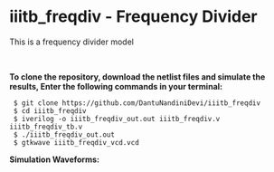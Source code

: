 # iiitb_freqdiv - Frequency Divider
This is a frequency divider model

</br>

**To clone the repository, download the netlist files and simulate the results, Enter the following commands in your terminal:** 

```
 $ git clone https://github.com/DantuNandiniDevi/iiitb_freqdiv 
 $ cd iiitb_freqdiv 
 $ iverilog -o iiitb_freqdiv_out.out iiitb_freqdiv.v iiitb_freqdiv_tb.v
 $ ./iiitb_freqdiv_out.out
 $ gtkwave iiitb_freqdiv_vcd.vcd
```

**Simulation Waveforms:** 

